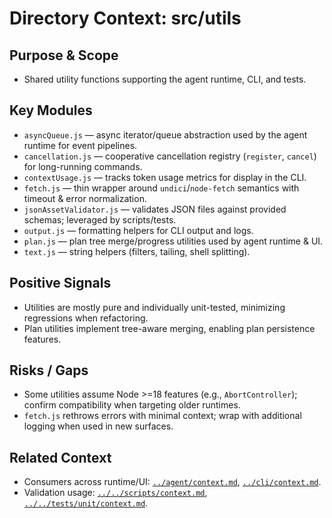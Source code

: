 # Directory Context: src/utils

## Purpose & Scope

- Shared utility functions supporting the agent runtime, CLI, and tests.

## Key Modules

- `asyncQueue.js` — async iterator/queue abstraction used by the agent runtime for event pipelines.
- `cancellation.js` — cooperative cancellation registry (`register`, `cancel`) for long-running commands.
- `contextUsage.js` — tracks token usage metrics for display in the CLI.
- `fetch.js` — thin wrapper around `undici`/`node-fetch` semantics with timeout & error normalization.
- `jsonAssetValidator.js` — validates JSON files against provided schemas; leveraged by scripts/tests.
- `output.js` — formatting helpers for CLI output and logs.
- `plan.js` — plan tree merge/progress utilities used by agent runtime & UI.
- `text.js` — string helpers (filters, tailing, shell splitting).

## Positive Signals

- Utilities are mostly pure and individually unit-tested, minimizing regressions when refactoring.
- Plan utilities implement tree-aware merging, enabling plan persistence features.

## Risks / Gaps

- Some utilities assume Node >=18 features (e.g., `AbortController`); confirm compatibility when targeting older runtimes.
- `fetch.js` rethrows errors with minimal context; wrap with additional logging when used in new surfaces.

## Related Context

- Consumers across runtime/UI: [`../agent/context.md`](../agent/context.md), [`../cli/context.md`](../cli/context.md).
- Validation usage: [`../../scripts/context.md`](../../scripts/context.md), [`../../tests/unit/context.md`](../../tests/unit/context.md).

